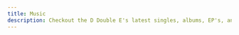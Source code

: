 ```yaml
---
title: Music
description: Checkout the D Double E's latest singles, albums, EP's, and features.
---
```

